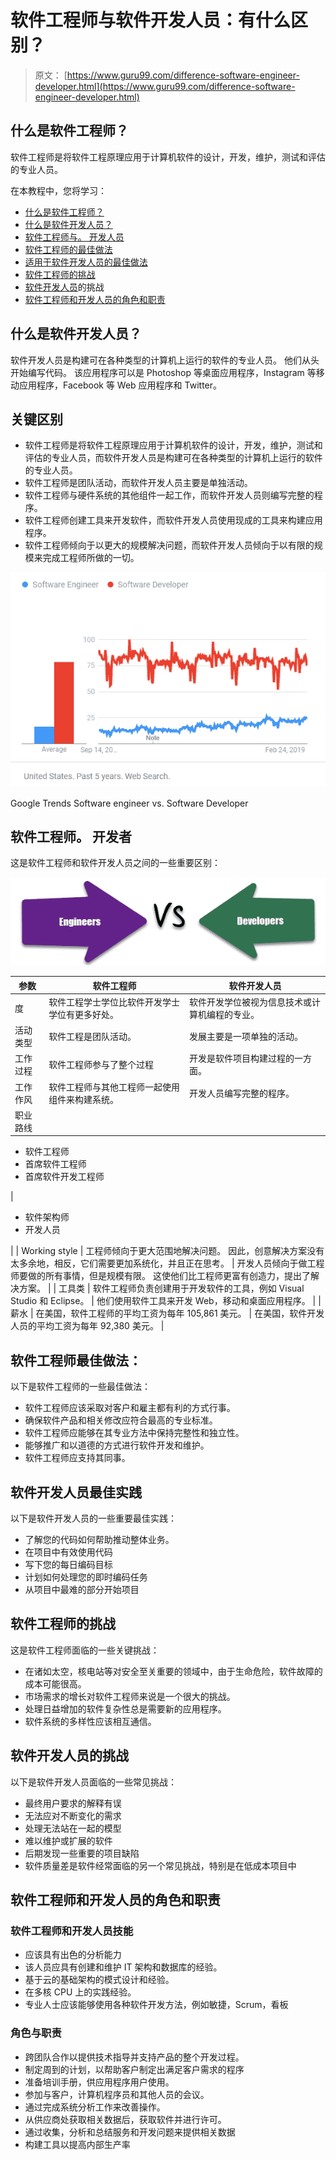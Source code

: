 # 软件工程师与软件开发人员：有什么区别？

> 原文： [https://www.guru99.com/difference-software-engineer-developer.html](https://www.guru99.com/difference-software-engineer-developer.html)

## 什么是软件工程师？

软件工程师是将软件工程原理应用于计算机软件的设计，开发，维护，测试和评估的专业人员。

在本教程中，您将学习：

*   [什么是软件工程师？](#1)
*   [什么是软件开发人员？](#2)
*   [软件工程师与。 开发人员](#3)
*   [软件工程师的最佳做法](#4)
*   [适用于软件开发人员的最佳做法](#5)
*   [软件工程师的挑战](#6)
*   [软件开发人员](#7)的挑战
*   [软件工程师和开发人员的角色和职责](#8)

## 什么是软件开发人员？

软件开发人员是构建可在各种类型的计算机上运行的软件的专业人员。 他们从头开始编写代码。 该应用程序可以是 Photoshop 等桌面应用程序，Instagram 等移动应用程序，Facebook 等 Web 应用程序和 Twitter。

## 关键区别

*   软件工程师是将软件工程原理应用于计算机软件的设计，开发，维护，测试和评估的专业人员，而软件开发人员是构建可在各种类型的计算机上运行的软件的专业人员。
*   软件工程师是团队活动，而软件开发人员主要是单独活动。
*   软件工程师与硬件系统的其他组件一起工作，而软件开发人员则编写完整的程序。
*   软件工程师创建工具来开发软件，而软件开发人员使用现成的工具来构建应用程序。
*   软件工程师倾向于以更大的规模解决问题，而软件开发人员倾向于以有限的规模来完成工程师所做的一切。



![](img/c9cc1d92c95670ddd2b618149da60a8f.png)

Google Trends Software engineer vs. Software Developer





## 软件工程师。 开发者

这是软件工程师和软件开发人员之间的一些重要区别：

![](img/eedfbcb3ba6e9c35ef71283319254374.png)

| **参数** | **软件工程师** | **软件开发人员** |
| --- | --- | --- |
| 度 | 软件工程学士学位比软件开发学士学位有更多好处。 | 软件开发学位被视为信息技术或计算机编程的专业。 |
| 活动类型 | 软件工程是团队活动。 | 发展主要是一项单独的活动。 |
| 工作过程 | 软件工程师参与了整个过程 | 开发是软件项目构建过程的一方面。 |
| 工作作风 | 软件工程师与其他工程师一起使用组件来构建系统。 | 开发人员编写完整的程序。 |
| 职业路线 | 

*   软件工程师
*   首席软件工程师
*   首席软件开发工程师

 | 

*   软件架构师
*   开发人员

 |
| Working style | 工程师倾向于更大范围地解决问题。 因此，创意解决方案没有太多余地，相反，它们需要更加系统化，并且正在思考。 | 开发人员倾向于做工程师要做的所有事情，但是规模有限。 这使他们比工程师更富有创造力，提出了解决方案。 |
| 工具类 | 软件工程师负责创建用于开发软件的工具，例如 Visual Studio 和 Eclipse。 | 他们使用软件工具来开发 Web，移动和桌面应用程序。 |
| 薪水 | 在美国，软件工程师的平均工资为每年 105,861 美元。 | 在美国，软件开发人员的平均工资为每年 92,380 美元。 |

## 软件工程师最佳做法：

以下是软件工程师的一些最佳做法：

*   软件工程师应该采取对客户和雇主都有利的方式行事。
*   确保软件产品和相关修改应符合最高的专业标准。
*   软件工程师应能够在其专业方法中保持完整性和独立性。
*   能够推广和以道德的方式进行软件开发和维护。
*   软件工程师应支持其同事。

## 软件开发人员最佳实践

以下是软件开发人员的一些重要最佳实践：

*   了解您的代码如何帮助推动整体业务。
*   在项目中有效使用代码
*   写下您的每日编码目标
*   计划如何处理您的即时编码任务
*   从项目中最难的部分开始项目

## 软件工程师的挑战

这是软件工程师面临的一些关键挑战：

*   在诸如太空，核电站等对安全至关重要的领域中，由于生命危险，软件故障的成本可能很高。
*   市场需求的增长对软件工程师来说是一个很大的挑战。
*   处理日益增加的软件复杂性总是需要新的应用程序。
*   软件系统的多样性应该相互通信。

## 软件开发人员的挑战

以下是软件开发人员面临的一些常见挑战：

*   最终用户要求的解释有误
*   无法应对不断变化的需求
*   处理无法站在一起的模型
*   难以维护或扩展的软件
*   后期发现一些重要的项目缺陷
*   软件质量差是软件经常面临的另一个常见挑战，特别是在低成本项目中

## 软件工程师和开发人员的角色和职责

### 软件工程师和开发人员技能

*   应该具有出色的分析能力
*   该人员应具有创建和维护 IT 架构和数据库的经验。
*   基于云的基础架构的模式设计和经验。
*   在多核 CPU 上的实践经验。
*   专业人士应该能够使用各种软件开发方法，例如敏捷，Scrum，看板

### 角色与职责

*   跨团队合作以提供技术指导并支持产品的整个开发过程。
*   制定周到的计划，以帮助客户制定出满足客户需求的程序
*   准备培训手册，供应用程序用户使用。
*   参加与客户，计算机程序员和其他人员的会议。
*   通过完成系统分析工作来改善操作。
*   从供应商处获取相关数据后，获取软件并进行许可。
*   通过收集，分析和总结服务和开发问题来提供相关数据
*   构建工具以提高内部生产率